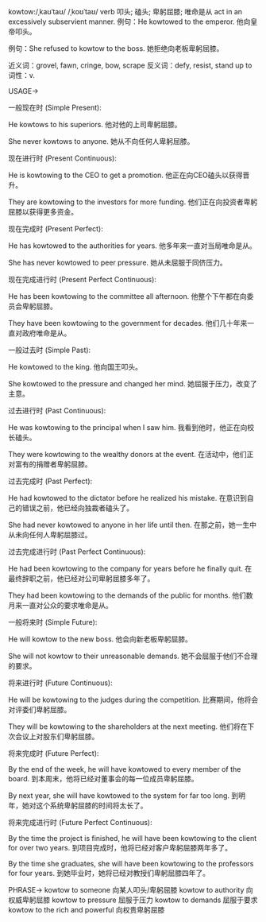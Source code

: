 kowtow:/ˌkaʊˈtaʊ/ /ˌkoʊˈtaʊ/
verb
叩头; 磕头; 卑躬屈膝; 唯命是从
act in an excessively subservient manner.
例句：He kowtowed to the emperor. 他向皇帝叩头。

例句：She refused to kowtow to the boss. 她拒绝向老板卑躬屈膝。

近义词：grovel, fawn, cringe, bow, scrape
反义词：defy, resist, stand up to
词性：v.


USAGE->

一般现在时 (Simple Present):

He kowtows to his superiors. 他对他的上司卑躬屈膝。

She never kowtows to anyone. 她从不向任何人卑躬屈膝。


现在进行时 (Present Continuous):

He is kowtowing to the CEO to get a promotion. 他正在向CEO磕头以获得晋升。

They are kowtowing to the investors for more funding. 他们正在向投资者卑躬屈膝以获得更多资金。


现在完成时 (Present Perfect):

He has kowtowed to the authorities for years. 他多年来一直对当局唯命是从。

She has never kowtowed to peer pressure. 她从未屈服于同侪压力。


现在完成进行时 (Present Perfect Continuous):

He has been kowtowing to the committee all afternoon. 他整个下午都在向委员会卑躬屈膝。

They have been kowtowing to the government for decades.  他们几十年来一直对政府唯命是从。


一般过去时 (Simple Past):

He kowtowed to the king. 他向国王叩头。

She kowtowed to the pressure and changed her mind. 她屈服于压力，改变了主意。


过去进行时 (Past Continuous):

He was kowtowing to the principal when I saw him. 我看到他时，他正在向校长磕头。

They were kowtowing to the wealthy donors at the event.  在活动中，他们正对富有的捐赠者卑躬屈膝。


过去完成时 (Past Perfect):

He had kowtowed to the dictator before he realized his mistake. 在意识到自己的错误之前，他已经向独裁者磕头了。

She had never kowtowed to anyone in her life until then. 在那之前，她一生中从未向任何人卑躬屈膝过。


过去完成进行时 (Past Perfect Continuous):

He had been kowtowing to the company for years before he finally quit. 在最终辞职之前，他已经对公司卑躬屈膝多年了。

They had been kowtowing to the demands of the public for months.  他们数月来一直对公众的要求唯命是从。


一般将来时 (Simple Future):

He will kowtow to the new boss. 他会向新老板卑躬屈膝。

She will not kowtow to their unreasonable demands. 她不会屈服于他们不合理的要求。


将来进行时 (Future Continuous):

He will be kowtowing to the judges during the competition. 比赛期间，他将会对评委们卑躬屈膝。

They will be kowtowing to the shareholders at the next meeting. 他们将在下次会议上对股东们卑躬屈膝。


将来完成时 (Future Perfect):

By the end of the week, he will have kowtowed to every member of the board. 到本周末，他将已经对董事会的每一位成员卑躬屈膝。

By next year, she will have kowtowed to the system for far too long. 到明年，她对这个系统卑躬屈膝的时间将太长了。


将来完成进行时 (Future Perfect Continuous):

By the time the project is finished, he will have been kowtowing to the client for over two years. 到项目完成时，他将已经对客户卑躬屈膝两年多了。

By the time she graduates, she will have been kowtowing to the professors for four years. 到她毕业时，她将已经对教授们卑躬屈膝四年了。


PHRASE->
kowtow to someone  向某人叩头/卑躬屈膝
kowtow to authority  向权威卑躬屈膝
kowtow to pressure  屈服于压力
kowtow to demands  屈服于要求
kowtow to the rich and powerful  向权贵卑躬屈膝
